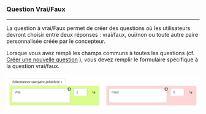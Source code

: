 ### Question Vrai/Faux

---

La question à vrai/Faux permet de créer des questions où les utilisateurs devront choisir entre deux réponses : vrai/faux, oui/non ou toute autre paire personnalisée créée par le concepteur.

Lorsque vous avez rempli les champs communs à toutes les questions \(cf. [Créer une nouvelle question](create_new_question.md) \), vous devez remplir le formulaire spécifique à la question vrai/faux.

![](images/quiz-fig56.png)


